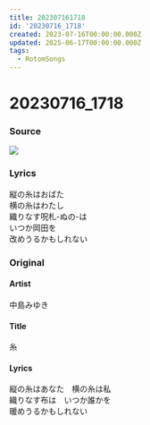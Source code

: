 ```yaml
---
title: 202307161718
id: '20230716_1718'
created: 2023-07-16T00:00:00.000Z
updated: 2025-06-17T00:00:00.000Z
tags:
  - RotomSongs
---
```

# 20230716_1718

### Source

![](https://x.com/Starlystrongest/status/1680491960870789120)

### Lyrics

縦の糸はおばた  
横の糸はわたし  
織りなす呪札-ぬの-は  
いつか岡田を  
改めうるかもしれない  

### Original

#### Artist

中島みゆき

#### Title

糸

#### Lyrics

縦の糸はあなた　横の糸は私  
織りなす布は　いつか誰かを  
暖めうるかもしれない  


